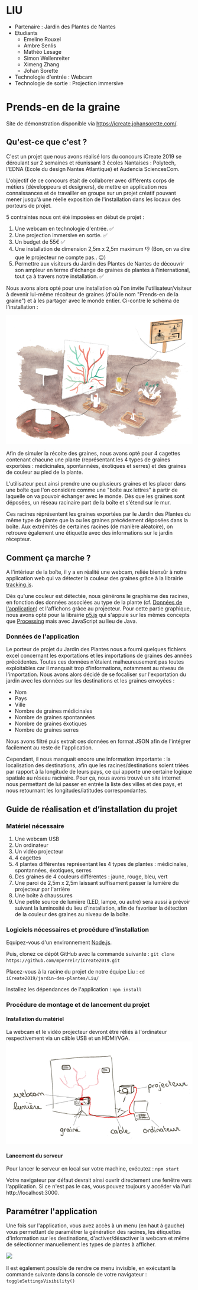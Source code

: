 # LIU

- Partenaire : Jardin des Plantes de Nantes
- Etudiants
  - Emeline Rouxel
  - Ambre Senlis
  - Mathéo Lesage
  - Simon Wellenreiter
  - Ximeng Zhang
  - Johan Sorette
- Technologie d'entrée : Webcam
- Technologie de sortie : Projection immersive

# Prends-en de la graine

Site de démonstration disponible via https://icreate.johansorette.com/.

## Qu'est-ce que c'est ?

C'est un projet que nous avons réalisé lors du concours iCreate 2019 se déroulant sur 2 semaines et réunissant 3 écoles Nantaises : Polytech, l'EDNA (Ecole du design Nantes Atlantique) et Audencia SciencesCom.

L'objectif de ce concours était de collaborer avec différents corps de métiers (développeurs et designers), de mettre en application nos connaissances et de travailler en groupe sur un projet créatif pouvant mener jusqu'à une réelle exposition de l'installation dans les locaux des porteurs de projet.

5 contraintes nous ont été imposées en début de projet : 
1. Une webcam en technologie d'entrée. :white_check_mark: 
2. Une projection immersive en sortie. :white_check_mark: 
3. Un budget de 55€ :white_check_mark: 
4. Une installation de dimension 2,5m x 2,5m maximum :-1: 
(Bon, on va dire que le projecteur ne compte pas.. :wink:)
6. Permettre aux visiteurs du Jardin des Plantes de Nantes de découvrir son ampleur en terme d'échange de graines de plantes à l'international, tout ça à travers notre installation. :white_check_mark:

Nous avons alors opté pour une installation où l'on invite l'utilisateur/visiteur à devenir lui-même récolteur de graines (d'où le nom "Prends-en de la graine") et à les partager avec le monde entier. Ci-contre le schéma de l'installation :

![](./images/installation1.PNG)

Afin de simuler la récolte des graines, nous avons opté pour 4 cagettes contenant chacune une plante (représentant les 4 types de graines exportées : médicinales, spontannées, éxotiques et serres) et des graines de couleur au pied de la plante.

L'utilisateur peut ainsi prendre une ou plusieurs graines et les placer dans une boîte que l'on considère comme une "boîte aux lettres" à partir de laquelle on va pouvoir échanger avec le monde. Dès que les graines sont déposées, un réseau racinaire part de la boîte et s'étend sur le mur.

Ces racines réprésentent les graines exportées par le Jardin des Plantes du même type de plante que la ou les graines précédement déposées dans la boîte. Aux extrémités de certaines racines (de manière aléatoire), on retrouve également une étiquette avec des informations sur le jardin récepteur.

## Comment ça marche ?

A l'intérieur de la boîte, il y a en réalité une webcam, reliée biensûr à notre application web qui va détecter la couleur des graines grâce à la librairie [tracking.js](https://trackingjs.com/).

Dès qu'une couleur est détectée, nous générons le graphisme des racines, en fonction des données associées au type de la plante (cf. [Données de l'application](#Données-de-l'application)) et l'affichons grâce au projecteur. Pour cette partie graphique, nous avons opté pour la librairie [p5.js](https://p5js.org/) qui s'appuie sur les mêmes concepts que [Processing](Processing) mais avec JavaScript au lieu de Java.

### Données de l'application
Le porteur de projet du Jardin des Plantes nous a fourni quelques fichiers excel concernant les exportations et les importations de graines des années précédentes. Toutes ces données n'étaient malheureusement pas toutes exploitables car il manquait trop d'informations, notamment au niveau de l'importation. Nous avons alors décidé de se focaliser sur l'exportation du jardin avec les données sur les destinations et les graines envoyées : 
- Nom
- Pays
- Ville
- Nombre de graines médicinales
- Nombre de graines spontannées
- Nombre de graines éxotiques
- Nombre de graines serres

Nous avons filtré puis extrait ces données en format JSON afin de l'intégrer facilement au reste de l'application.

Cependant, il nous manquait encore une information importante : la localisation des destinations, afin que les racines/destinations soient triées par rapport à la longitude de leurs pays, ce qui apporte une certaine logique spatiale au réseau racinaire. Pour ça, nous avons trouvé un site internet nous permettant de lui passer en entrée la liste des villes et des pays, et nous retournant les longitudes/latitudes correspondantes.

## Guide de réalisation et d’installation du projet

### Matériel nécessaire
1. Une webcam USB
2. Un ordinateur
3. Un vidéo projecteur
4. 4 cagettes
5. 4 plantes différentes représentant les 4 types de plantes : médicinales, spontannées, éxotiques, serres
6. Des graines de 4 couleurs différentes : jaune, rouge, bleu, vert
7. Une paroi de 2,5m x 2,5m laissant suffisament passer la lumière du projecteur par l'arrière
8. Une boîte à chaussures
9. Une petite source de lumière (LED, lampe, ou autre) sera aussi à prévoir suivant la luminosité du lieu d'installation, afin de favoriser la détection de la couleur des graines au niveau de la boîte.

### Logiciels nécessaires et procédure d'installation
Equipez-vous d'un environnement [Node.js](https://nodejs.org/).

Puis, clonez ce dépôt GitHub avec la commande suivante : 
`git clone https://github.com/mperreir/iCreate2019.git`

Placez-vous à la racine du projet de notre équipe Liu : 
`cd iCreate2019/jardin-des-plantes/Liu/`

Installez les dépendances de l'application :
`npm install`

### Procédure de montage et de lancement du projet
#### Installation du matériel
La webcam et le vidéo projecteur devront être réliés à l'ordinateur respectivement via un câble USB et un HDMI/VGA.
![](./images/installation2.PNG)

#### Lancement du serveur
Pour lancer le serveur en local sur votre machine, exécutez :
`npm start`

Votre navigateur par défaut devrait ainsi ouvrir directement une fenêtre vers l'application. Si ce n'est pas le cas, vous pouvez toujours y accéder via l'url http://localhost:3000.

## Paramétrer l'application
Une fois sur l'application, vous avez accès à un menu (en haut à gauche) vous permettant de paramétrer la génération des racines, les étiquettes d'information sur les destinations, d'activer/désactiver la webcam et même de sélectionner manuellement les types de plantes à afficher.

![](./images/paramètres.png)

Il est également possible de rendre ce menu invisible, en exécutant la commande suivante dans la console de votre navigateur : 
`toggleSettingsVisibility()`